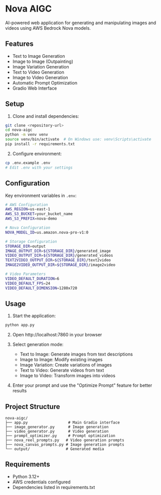 # Nova AIGC

AI-powered web application for generating and manipulating images and videos using AWS Bedrock Nova models.

## Features

- Text to Image Generation
- Image to Image (Outpainting)
- Image Variation Generation
- Text to Video Generation
- Image to Video Generation
- Automatic Prompt Optimization
- Gradio Web Interface

## Setup

1. Clone and install dependencies:
```bash
git clone <repository-url>
cd nova-aigc
python -m venv venv
source venv/bin/activate  # On Windows use: venv\Scripts\activate
pip install -r requirements.txt
```

2. Configure environment:
```bash
cp .env.example .env
# Edit .env with your settings
```

## Configuration

Key environment variables in `.env`:

```bash
# AWS Configuration
AWS_REGION=us-east-1
AWS_S3_BUCKET=your_bucket_name
AWS_S3_PREFIX=nova-demo

# Nova Configuration
NOVA_MODEL_ID=us.amazon.nova-pro-v1:0

# Storage Configuration
STORAGE_DIR=output
IMAGE_OUTPUT_DIR=${STORAGE_DIR}/generated_image
VIDEO_OUTPUT_DIR=${STORAGE_DIR}/generated_videos
TEXT2VIDEO_OUTPUT_DIR=${STORAGE_DIR}/text2video
IMAGE2VIDEO_OUTPUT_DIR=${STORAGE_DIR}/image2video

# Video Parameters
VIDEO_DEFAULT_DURATION=6
VIDEO_DEFAULT_FPS=24
VIDEO_DEFAULT_DIMENSION=1280x720
```

## Usage

1. Start the application:
```bash
python app.py
```

2. Open http://localhost:7860 in your browser

3. Select generation mode:
   - Text to Image: Generate images from text descriptions
   - Image to Image: Modify existing images
   - Image Variation: Create variations of images
   - Text to Video: Generate videos from text
   - Image to Video: Transform images into videos

4. Enter your prompt and use the "Optimize Prompt" feature for better results

## Project Structure

```
nova-aigc/
├── app.py                  # Main Gradio interface
├── image_generator.py      # Image generation
├── video_generator.py      # Video generation
├── prompt_optimizer.py     # Prompt optimization
├── nova_reel_prompts.py   # Video generation prompts
├── nova_canvas_prompts.py # Image generation prompts
└── output/                # Generated media
```

## Requirements

- Python 3.12+
- AWS credentials configured
- Dependencies listed in requirements.txt
